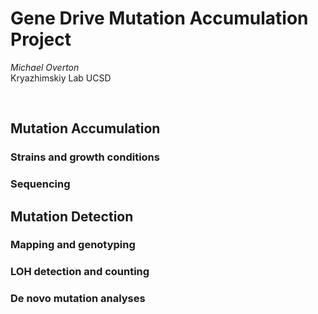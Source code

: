 # Gene Drive Mutation Accumulation Project
*Michael Overton*
<br>
Kryazhimskiy Lab UCSD

<br>

## Mutation Accumulation

### Strains and growth conditions

### Sequencing

## Mutation Detection

### Mapping and genotyping

### LOH detection and counting

### De novo mutation analyses
